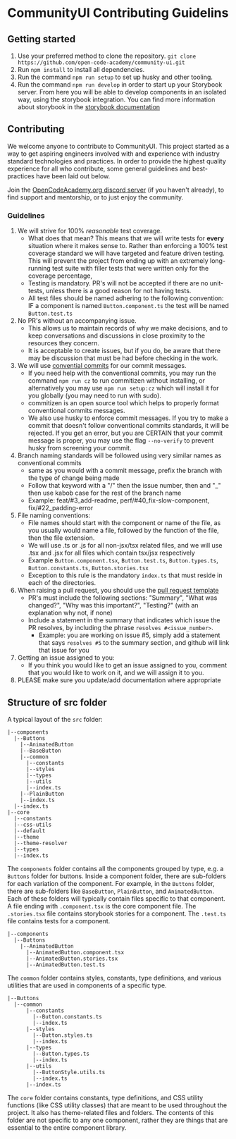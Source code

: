 # CommunityUI Contributing Guidelins

## Getting started

1. Use your preferred method to clone the repository. `git clone https://github.com/open-code-academy/community-ui.git`
2. Run `npm install` to install all dependencies.
3. Run the command `npm run setup` to set up husky and other tooling.
4. Run the command `npm run develop` in order to start up your Storybook server.
   From here you will be able to develop components in an isolated way, using the storybook integration.
   You can find more information about storybook in the [storybook documentation](https://storybook.js.org/docs/react/get-started/introduction)

## Contributing

We welcome anyone to contribute to CommunityUI. This project started as a way to get aspiring engineers
involved with and experience with industry standard technologies and practices. In order
to provide the highest quality experience for all who contribute, some general guidelines and
best-practices have been laid out below.

Join the [OpenCodeAcademy.org discord server](https://discord.gg/feCpvsXFBf) (if you haven't already), to find support and mentorship, or to just enjoy the community.

### Guidelines

1. We will strive for 100% _reasonable_ test coverage.
    - What does that mean? This means that we will write tests for **every** situation where it makes sense to.
      Rather than enforcing a 100% test coverage standard we will have targeted and feature driven testing.
      This will prevent the project from ending up with an extremely long-running test suite with
      filler tests that were written only for the coverage percentage,
    - Testing is mandatory. PR's will not be accepted if there are no unit-tests, unless there is a good reason for not having tests.
    - All test files should be named adhering to the following convention: IF a component is named `Button.component.ts` the test will be named `Button.test.ts`
2. No PR's without an accompanying issue.
    - This allows us to maintain records of why we make decisions, and to keep conversations and discussions in close proximity to the resources
      they concern.
    - It is acceptable to create issues, but if you do, be aware that there may be discussion that must be had before checking in the work.
3. We will use [convential commits](https://www.conventionalcommits.org/en/v1.0.0-beta.2/) for our commit messages.
    - If you need help with the conventional commits, you may run the command `npm run cz` to run commitizen without installing,
      or alternatively you may use `npm run setup:cz` which will install it for you globally (you may need to run with sudo).
    - commitizen is an open source tool which helps to properly format conventional commits messages.
    - We also use husky to enforce commit messages. If you try to make a commit that doesn't follow conventional commits
      standards, it will be rejected. If you get an error, but you are CERTAIN that your commit message is proper, you may
      use the flag `--no-verify` to prevent husky from screening your commit.
4. Branch naming standards will be followed using very similar names as conventional commits
    - same as you would with a commit message, prefix the branch with the type of change being made
    - Follow that keyword with a "/" then the issue number, then and "\_" then use kabob case for the rest of the branch name
    - Example: feat/#3_add-readme, perf/#40_fix-slow-component, fix/#22_padding-error
5. File naming conventions:
    - File names should start with the component or name of the file, as you usually would name a file, followed by the function of the file, then the file extension.
    - We will use .ts or .js for all non-jsx/tsx related files, and we will use .tsx and .jsx for all files which contain tsx/jsx respectively
    - Example `Button.component.tsx`, `Button.test.ts`, `Button.types.ts`, `Button.constants.ts`, `Button.stories.tsx`
    - Exception to this rule is the mandatory `index.ts` that must reside in each of the directories.
6. When raising a pull request, you should use the [pull request template](https://github.com/open-code-academy/community-ui/tree/main/docs/PR_TEMPLATE.md)
    - PR's must include the following sections: "Summary", "What was changed?", "Why was this important?", "Testing?" (with an explanation why not, if none)
    - Include a statement in the summary that indicates which issue the PR resolves, by including the phrase `resolves #<issue_number>`.
        - Example: you are working on issue #5, simply add a statement that says `resolves #5` to the summary section, and github will link that issue for you
7. Getting an issue assigned to you:
    - If you think you would like to get an issue assigned to you, comment that you would like to work on it, and we will assign it to you.
8. PLEASE make sure you update/add documentation where appropriate

## Structure of src folder

A typical layout of the `src` folder:

```
|--components
  |--Buttons
    |--AnimatedButton
    |--BaseButton
    |--common
      |--constants
      |--styles
      |--types
      |--utils
      |--index.ts
    |--PlainButton
    |--index.ts
  |--index.ts
|--core
  |--constants
  |--css-utils
  |--default
  |--theme
  |--theme-resolver
  |--types
  |--index.ts

```

The `components` folder contains all the components grouped by type, e.g. a `Buttons` folder for buttons. Inside a component folder, there are sub-folders for each variation of the component. For example, in the `Buttons` folder, there are sub-folders like `BaseButton`, `PlainButton`, and `AnimatedButton`. Each of these folders will typically contain files specific to that component. A file ending with `.component.tsx` is the core component file. The `.stories.tsx` file contains storybook stories for a component. The `.test.ts` file contains tests for a component.

```
|--components
  |--Buttons
    |--AnimatedButton
      |--AnimatedButton.component.tsx
      |--AnimatedButton.stories.tsx
      |--AnimatedButton.test.ts
```

The `common` folder contains styles, constants, type definitions, and various utilities that are used in components of a specific type.

```
|--Buttons
  |--common
      |--constants
        |--Button.constants.ts
        |--index.ts
      |--styles
        |--Button.styles.ts
        |--index.ts
      |--types
        |--Button.types.ts
        |--index.ts
      |--utils
        |--ButtonStyle.utils.ts
        |--index.ts
      |--index.ts

```

The `core` folder contains constants, type definitions, and CSS utility functions (like CSS utility classes) that are meant to be used throughout the project. It also has theme-related files and folders. The contents of this folder are not specific to any one component, rather they are things that are essential to the entire component library.

